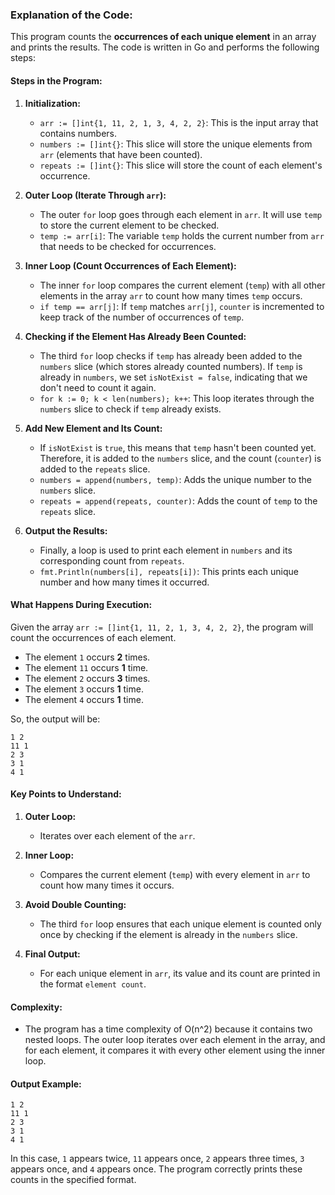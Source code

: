 ### Explanation of the Code:

This program counts the **occurrences of each unique element** in an array and prints the results. The code is written in Go and performs the following steps:

#### **Steps in the Program:**

1. **Initialization:**
   - `arr := []int{1, 11, 2, 1, 3, 4, 2, 2}`: This is the input array that contains numbers.
   - `numbers := []int{}`: This slice will store the unique elements from `arr` (elements that have been counted).
   - `repeats := []int{}`: This slice will store the count of each element's occurrence.

2. **Outer Loop (Iterate Through `arr`):**
   - The outer `for` loop goes through each element in `arr`. It will use `temp` to store the current element to be checked.
   - `temp := arr[i]`: The variable `temp` holds the current number from `arr` that needs to be checked for occurrences.
   
3. **Inner Loop (Count Occurrences of Each Element):**
   - The inner `for` loop compares the current element (`temp`) with all other elements in the array `arr` to count how many times `temp` occurs.
   - `if temp == arr[j]`: If `temp` matches `arr[j]`, `counter` is incremented to keep track of the number of occurrences of `temp`.

4. **Checking if the Element Has Already Been Counted:**
   - The third `for` loop checks if `temp` has already been added to the `numbers` slice (which stores already counted numbers). If `temp` is already in `numbers`, we set `isNotExist = false`, indicating that we don't need to count it again.
   - `for k := 0; k < len(numbers); k++`: This loop iterates through the `numbers` slice to check if `temp` already exists.

5. **Add New Element and Its Count:**
   - If `isNotExist` is `true`, this means that `temp` hasn't been counted yet. Therefore, it is added to the `numbers` slice, and the count (`counter`) is added to the `repeats` slice.
   - `numbers = append(numbers, temp)`: Adds the unique number to the `numbers` slice.
   - `repeats = append(repeats, counter)`: Adds the count of `temp` to the `repeats` slice.

6. **Output the Results:**
   - Finally, a loop is used to print each element in `numbers` and its corresponding count from `repeats`.
   - `fmt.Println(numbers[i], repeats[i])`: This prints each unique number and how many times it occurred.

#### **What Happens During Execution:**

Given the array `arr := []int{1, 11, 2, 1, 3, 4, 2, 2}`, the program will count the occurrences of each element.

- The element `1` occurs **2** times.
- The element `11` occurs **1** time.
- The element `2` occurs **3** times.
- The element `3` occurs **1** time.
- The element `4` occurs **1** time.

So, the output will be:
```
1 2
11 1
2 3
3 1
4 1
```

#### **Key Points to Understand:**

1. **Outer Loop:** 
   - Iterates over each element of the `arr`.
   
2. **Inner Loop:**
   - Compares the current element (`temp`) with every element in `arr` to count how many times it occurs.

3. **Avoid Double Counting:**
   - The third `for` loop ensures that each unique element is counted only once by checking if the element is already in the `numbers` slice.

4. **Final Output:**
   - For each unique element in `arr`, its value and its count are printed in the format `element count`.

#### **Complexity:**
- The program has a time complexity of O(n^2) because it contains two nested loops. The outer loop iterates over each element in the array, and for each element, it compares it with every other element using the inner loop.

#### **Output Example:**
```
1 2
11 1
2 3
3 1
4 1
```

In this case, `1` appears twice, `11` appears once, `2` appears three times, `3` appears once, and `4` appears once. The program correctly prints these counts in the specified format.